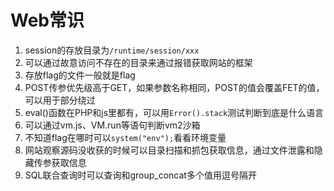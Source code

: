 # Web常识

1. session的存放目录为`/runtime/session/xxx`
1. 可以通过故意访问不存在的目录来通过报错获取网站的框架
1. 存放flag的文件一般就是flag
1. POST传参优先级高于GET，如果参数名称相同，POST的值会覆盖FET的值，可以用于部分绕过
1. eval()函数在PHP和js里都有，可以用`Error().stack`测试判断到底是什么语言
1. 可以通过vm.js、VM.run等语句判断vm2沙箱
1. 不知道flag在哪时可以`system("env");`看看环境变量
1. 网站观察源码没收获的时候可以目录扫描和抓包获取信息，通过文件泄露和隐藏传参获取信息
1. SQL联合查询时可以查询和group_concat多个值用逗号隔开